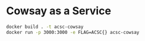 # Cowsay as a Service

```bash
docker build . -t acsc-cowsay
docker run -p 3000:3000 -e FLAG=ACSC{} acsc-cowsay
```